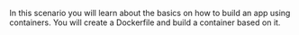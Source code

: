 In this scenario you will learn about the basics on how to build an app using containers. You will create a Dockerfile and build a container based on it.
